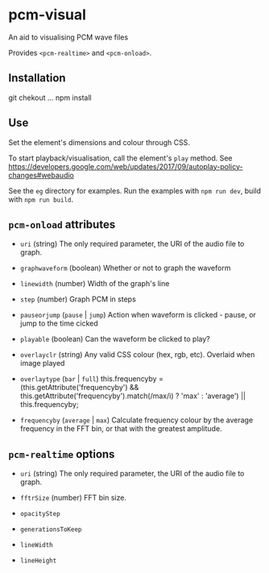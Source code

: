 # pcm-visual

An aid to visualising PCM wave files

Provides `<pcm-realtime>` and `<pcm-onload>`.

## Installation

  git chekout ...
  npm install

## Use

Set the element's dimensions and colour through CSS.

To start playback/visualisation, call the element's `play` method. See https://developers.google.com/web/updates/2017/09/autoplay-policy-changes#webaudio

See the `eg` directory for examples. Run the examples with `npm run dev`, build with `npm run build`.

## `pcm-onload` attributes

* `uri` (string) The only required parameter, the URI of the audio file to graph.

* `graphwaveform` (boolean) Whether or not to graph the waveform

* `linewidth` (number) Width of the graph's line

* `step` (number) Graph PCM in steps

* `pauseorjump` (`pause` | `jump`) Action when waveform is clicked - pause, or jump to the time cicked

* `playable` (boolean) Can the waveform be clicked to play?

* `overlayclr` (string) Any valid CSS colour (hex, rgb, etc). Overlaid when image played

* `overlaytype` (`bar` | `full`)
    this.frequencyby = (this.getAttribute('frequencyby') && this.getAttribute('frequencyby').match(/max/i) ? 'max' : 'average') || this.frequencyby;

* `frequencyby` (`average` | `max`) Calculate frequency colour by the average frequency in the FFT bin, or that with the greatest amplitude.

## `pcm-realtime` options

* `uri` (string) The only required parameter, the URI of the audio file to graph.

* `fftrSize` (number) FFT bin size.

* `opacityStep`

* `generationsToKeep`

* `lineWidth`

* `lineHeight`
